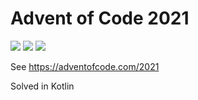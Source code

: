 # Advent of Code 2021
![](https://img.shields.io/badge/day%20📅-4-blue) ![](https://img.shields.io/badge/stars%20⭐-6-yellow)  ![](https://img.shields.io/badge/days%20completed-3-red)

See https://adventofcode.com/2021

Solved in Kotlin
